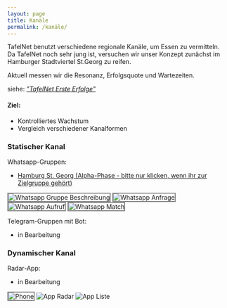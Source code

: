 ```yaml
---
layout: page
title: Kanäle
permalink: /kanäle/
---
```


TafelNet benutzt verschiedene regionale Kanäle, um Essen zu vermitteln. Da TafelNet noch sehr jung ist, versuchen wir unser Konzept zunächst im Hamburger Stadtviertel St.Georg zu reifen.

Aktuell messen wir die Resonanz, Erfolgsquote und Wartezeiten.

siehe: [*"TafelNet Erste Erfolge"*](/file/tafelnet_proof-of-concept.pdf)

#### Ziel:
- Kontrolliertes Wachstum
- Vergleich verschiedener Kanalformen


### Statischer Kanal

Whatsapp-Gruppen:
* [Hamburg St. Georg (Alpha-Phase - bitte nur klicken, wenn ihr zur Zielgruppe gehört)](https://chat.whatsapp.com/GQRpSP5Nkwp74csq2Hxzrx)


<img alt="Whatsapp Gruppe Beschreibung" src="{{ site.url }}/image/whatsapp_group_description.png" style="width: auto; height: auto;max-height: 500px;border:solid grey 2px">

<img alt="Whatsapp Anfrage" src="{{ site.url }}/image/whatsapp_request.png" style="width: auto; height: auto;max-height: 500px;border:solid grey 2px">

<img alt="Whatsapp Aufruf" src="{{ site.url }}/image/whatsapp_call_to_action.png" style="width: auto; height: auto;max-height: 500px;border:solid grey 2px">

<img alt="Whatsapp Match" src="{{ site.url }}/image/whatsapp_match.png" style="width: auto; height: auto;max-height: 500px;border:solid grey 2px">

Telegram-Gruppen mit Bot:
* in Bearbeitung

### Dynamischer Kanal

Radar-App:
* in Bearbeitung

<img alt="Phone" src="{{ site.url }}/image/app_mockup1.jpg" style="width: auto; height: auto;max-height: 500px;border:solid grey 2px">

<img alt="App Radar" src="{{ site.url }}/image/phone_screen1.png" style="width: auto; height: auto;max-height: 500px">

<img alt="App Liste" src="{{ site.url }}/image/phone_screen2.png" style="width: auto; height: auto;max-height: 500px">